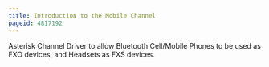 ```yaml
---
title: Introduction to the Mobile Channel
pageid: 4817192
---
```


Asterisk Channel Driver to allow Bluetooth Cell/Mobile Phones to be used as FXO devices, and Headsets as FXS devices.

